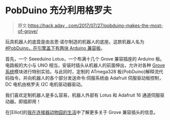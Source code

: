 # PobDuino 充分利用格罗夫

> 原文:[https://hack aday . com/2017/07/27/pobduino-makes-the-most-of-grove/](https://hackaday.com/2017/07/27/pobduino-makes-the-most-of-grove/)

玩具机器人的底盘是由吉恩·诺尔制造的机器人的底座。这款机器人名为 [#PobDuino，在引擎盖下有两块 Arduino 兼容板](https://hackaday.io/project/26009-robot-pobduino)。

首先，一个 Seeeduino Lotus，一个布满十几个 Grove 兼容插座的 Arduino 板。电路板的大小与 UNO 相当，安装时插头从机器人的前面伸出，允许对各种 [Grove 系统](http://wiki.seeed.cc/Grove_System/)模块进行特别实验。与此同时，定制的 ATmega328 板(PobDuino)解释流代码指令，并向机器人的各个部分发送命令:伺服系统由 Adafruit 伺服驱动板控制，DC 电机由格罗夫 I2C 电机驱动器驱动。

我们喜欢定制机器人是多么容易，机器人外部有 Lotus 和 Adafruit 16 通道伺服驱动器。即插即用！

在[Elliot]的[我在连接器动物园的生活](http://hackaday.com/2016/11/09/my-life-in-the-connector-zoo/)中了解更多关于 Grove 兼容插头的信息。